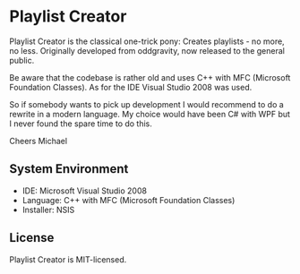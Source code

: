 # Playlist Creator
Playlist Creator is the classical one-trick pony: Creates playlists - no more, no less.
Originally developed from oddgravity, now released to the general public.

Be aware that the codebase is rather old and uses C++ with MFC (Microsoft Foundation Classes). As for the IDE Visual Studio 2008 was used.

So if somebody wants to pick up development I would recommend to do a rewrite in a modern language. My choice would have been C# with WPF but I never found the spare time to do this.

Cheers
Michael

## System Environment
* IDE: Microsoft Visual Studio 2008
* Language: C++ with MFC (Microsoft Foundation Classes)
* Installer: NSIS

## License
Playlist Creator is MIT-licensed.
